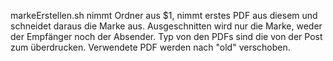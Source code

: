 markeErstellen.sh nimmt Ordner aus $1, nimmt erstes PDF aus diesem und schneidet daraus die Marke aus. Ausgeschnitten wird nur die Marke, weder der Empfänger noch der Absender. Typ von den PDFs sind die von der Post zum überdrucken. Verwendete PDF werden nach "old" verschoben.
